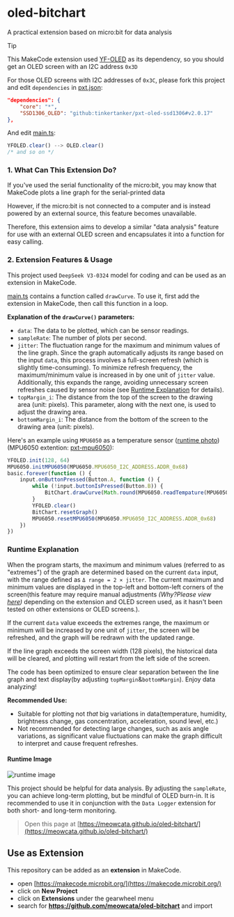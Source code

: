 # oled-bitchart
A practical extension based on micro:bit for data analysis  

> [!TIP]
> This MakeCode extension used [YF-OLED](https://github.com/YFROBOT-TM/pxt-yfrobot-oled) as its dependency, so you should get an OLED screen with an I2C address `0x3D`

For those OLED screens with I2C addresses of `0x3C`, please fork this project and edit `dependencies` in [pxt.json](https://github.com/MeowCata/oled-bitchart/blob/master/pxt.json):
```json
"dependencies": {
    "core": "*",
    "SSD1306_OLED": "github:tinkertanker/pxt-oled-ssd1306#v2.0.17"
},
```
And edit [main.ts](https://github.com/MeowCata/oled-bitchart/blob/master/main.ts):
```typescript
YFOLED.clear() --> OLED.clear()
/* and so on */
```

### 1. What Can This Extension Do?  

If you've used the serial functionality of the micro:bit, you may know that MakeCode plots a line graph for the serial-printed data 
 
However, if the micro:bit is not connected to a computer and is instead powered by an external source, this feature becomes unavailable.  

Therefore, this extension aims to develop a similar "data analysis" feature for use with an external OLED screen and encapsulates it into a function for easy calling.  

### 2. Extension Features & Usage  

This project used `DeepSeek V3-0324` model for coding and can be used as an extension in MakeCode.

[main.ts](https://github.com/MeowCata/OLED-BitChart/blob/main/main.ts) contains a function called `drawCurve`. To use it, first add the extension in MakeCode, then call this function in a loop.  

**Explanation of the `drawCurve()` parameters:**  
* `data`: The data to be plotted, which can be sensor readings.  
* `sampleRate`: The number of plots per second.  
* `jitter`: The fluctuation range for the maximum and minimum values of the line graph. Since the graph automatically adjusts its range based on the input `data`, this process involves a full-screen refresh (which is slightly time-consuming). To minimize refresh frequency, the maximum/minimum value is increased in by one unit of `jitter` value. Additionally, this expands the range, avoiding unnecessary screen refreshes caused by sensor noise (see [Runtime Explanation](#runtime-explanation) for details).
* `topMargin_i`: The distance from the top of the screen to the drawing area (unit: pixels). This parameter, along with the next one, is used to adjust the drawing area.
* `bottomMargin_i`: The distance from the bottom of the screen to the drawing area (unit: pixels).

Here's an example using `MPU6050` as a temperature sensor ([runtime photo](https://github.com/MeowCata/oled-bitchart#runtime-image)) (MPU6050 extention: [pxt-mpu6050](https://github.com/zuoyu2014/pxt-mpu6050)):  
```typescript
YFOLED.init(128, 64)
MPU6050.initMPU6050(MPU6050.MPU6050_I2C_ADDRESS.ADDR_0x68)
basic.forever(function () {
    input.onButtonPressed(Button.A, function () {
        while (!input.buttonIsPressed(Button.B)) {
            BitChart.drawCurve(Math.round(MPU6050.readTempature(MPU6050.MPU6050_I2C_ADDRESS.ADDR_0x68)*100)/100, 5, 0.3, 9, 9)
        }
        YFOLED.clear()
        BitChart.resetGraph()
        MPU6050.resetMPU6050(MPU6050.MPU6050_I2C_ADDRESS.ADDR_0x68)
    })
})


```  

### Runtime Explanation  

When the program starts, the maximum and minimum values (referred to as "extremes") of the graph are determined based on the current `data` input, with the range defined as `Δ range = 2 × jitter`. The current maximum and minimum values are displayed in the top-left and bottom-left corners of the screen(this feature may require manual adjustments *(Why?Please view [here](https://github.com/MeowCata/oled-bitchart/blob/master/main.ts#L82))* depending on the extension and OLED screen used, as it hasn't been tested on other extensions or OLED screens.).  

If the current `data` value exceeds the extremes range, the maximum or minimum will be increased by one unit of `jitter`, the screen will be refreshed, and the graph will be redrawn with the updated range.  

If the line graph exceeds the screen width (128 pixels), the historical data will be cleared, and plotting will restart from the left side of the screen.  

The code has been optimized to ensure clear separation between the line graph and text display(by adjusting `topMargin`&`bottomMargin`). Enjoy data analyzing!

**Recommended Use:**  
- Suitable for plotting not *that* big variations in data(temperature, humidity, brightness change, gas concentration, acceleration, sound level, etc.)  
- Not recommended for detecting large changes, such as axis angle variations, as significant value fluctuations can make the graph difficult to interpret and cause frequent refreshes.  

#### Runtime Image
![runtime image](https://github.com/user-attachments/assets/e69214db-1130-4e20-8a17-336b99b9dda4)

This project should be helpful for data analysis. By adjusting the `sampleRate`, you can achieve long-term plotting, but be mindful of OLED burn-in. It is recommended to use it in conjunction with the `Data Logger` extension for both short- and long-term monitoring.


> Open this page at [https://meowcata.github.io/oled-bitchart/](https://meowcata.github.io/oled-bitchart/)

## Use as Extension

This repository can be added as an **extension** in MakeCode.

* open [https://makecode.microbit.org/](https://makecode.microbit.org/)
* click on **New Project**
* click on **Extensions** under the gearwheel menu
* search for **https://github.com/meowcata/oled-bitchart** and import
